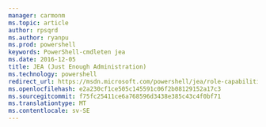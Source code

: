 ```yaml
---
manager: carmonm
ms.topic: article
author: rpsqrd
ms.author: ryanpu
ms.prod: powershell
keywords: PowerShell-cmdleten jea
ms.date: 2016-12-05
title: JEA (Just Enough Administration)
ms.technology: powershell
redirect_url: https://msdn.microsoft.com/powershell/jea/role-capabilities
ms.openlocfilehash: e2a230cf1ce505c145591c06f2b08129152a17c3
ms.sourcegitcommit: f75fc25411ce6a768596d3438e385c43c4f0bf71
ms.translationtype: MT
ms.contentlocale: sv-SE
---
```

